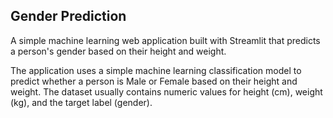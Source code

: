 ## Gender Prediction
A simple machine learning web application built with Streamlit that predicts a person's gender based on their height and weight.

The application uses a simple machine learning classification model to predict whether a person is Male or Female based on their height and weight. The dataset usually contains numeric values for height (cm), weight (kg), and the target label (gender).
